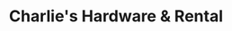 ---
title: "Charlie's Hardware & Rental"
url: /mosinee/charlies-hardware-and-rental-wi-153/
shop: hardware
---